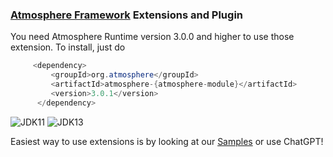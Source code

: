 ### [Atmosphere Framework](https://github.com/Atmosphere/atmosphere) Extensions and Plugin

You need Atmosphere Runtime version 3.0.0 and higher to use those extension. To install, just do

```java
     <dependency>
         <groupId>org.atmosphere</groupId>
         <artifactId>atmosphere-{atmosphere-module}</artifactId>
         <version>3.0.1</version>
      </dependency>
```

![JDK11](https://github.com/Atmosphere/atmosphere-extensions/workflows/JDK11/badge.svg)
![JDK13](https://github.com/Atmosphere/atmosphere-extensions/workflows/JDK13/badge.svg)


Easiest way to use extensions is by looking at our [Samples](https://github.com/Atmosphere/atmosphere-samples)      or use ChatGPT!


